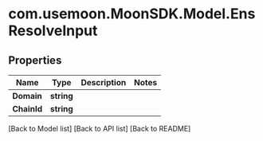 # com.usemoon.MoonSDK.Model.EnsResolveInput

## Properties

| Name        | Type       | Description | Notes |
| ----------- | ---------- | ----------- | ----- |
| **Domain**  | **string** |             |       |
| **ChainId** | **string** |             |       |

\[Back to Model list] \[Back to API list] \[Back to README]
